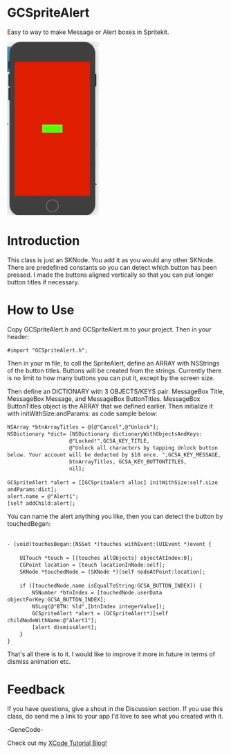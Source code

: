 # GCSpriteAlert

Easy to way to make Message or Alert boxes in Spritekit.

<img src="sample.gif" height=400>

# Introduction
This class is just an SKNode. You add it as you would any other SKNode. There are predefined constants so you can detect which button has been pressed. I made the buttons aligned vertically so that you can put longer button titles if necessary.

# How to Use
Copy GCSpriteAlert.h and GCSpriteAlert.m to your project. Then in your header:

```obj-c
#import "GCSpriteAlert.h";

```

Then in your m file, to call the SpriteAlert, define an ARRAY with NSStrings of the button titles. Buttons will be created from the strings. Currently there is no limit to how many
buttons you can put it, except by the screen size.

Then define an DICTIONARY with 3 OBJECTS/KEYS pair: MessageBox Title, MessageBox Message, and MessageBox ButtonTitles. MessageBox ButtonTitles object is the ARRAY that we defined earlier.
Then initialize it with initWithSize:andParams: as code sample below:

```obj-c
NSArray *btnArrayTitles = @[@"Cancel",@"Unlock"];
NSDictionary *dict= [NSDictionary dictionaryWithObjectsAndKeys:
                    @"Locked!",GCSA_KEY_TITLE,
                    @"Unlock all characters by tapping Unlock button below. Your account will be deducted by $10 once. ",GCSA_KEY_MESSAGE,
                    btnArrayTitles, GCSA_KEY_BUTTONTITLES,
                    nil];

GCSpriteAlert *alert = [[GCSpriteAlert alloc] initWithSize:self.size andParams:dict];
alert.name = @"Alert1";
[self addChild:alert];
```

You can name the alert anything you like, then you can detect the button by touchedBegan:

```obj-c

- (void)touchesBegan:(NSSet *)touches withEvent:(UIEvent *)event {

    UITouch *touch = [[touches allObjects] objectAtIndex:0];
    CGPoint location = [touch locationInNode:self];
    SKNode *touchedNode = (SKNode *)[self nodeAtPoint:location];

    if ([touchedNode.name isEqualToString:GCSA_BUTTON_INDEX]) {
        NSNumber *btnIndex = [touchedNode.userData objectForKey:GCSA_BUTTON_INDEX];
        NSLog(@"BTN: %ld",[btnIndex integerValue]);
        GCSpriteAlert *alert = (GCSpriteAlert*)[self childNodeWithName:@"Alert1"];
        [alert dismissAlert];
    }
}

```
That's all there is to it. I would like to improve it more in future in terms of dismiss animation etc.

# Feedback

If you have questions, give a shout in the Discussion section. If you use this class,
do send me a link to your app I'd love to see what you created with it.

-GeneCode-

Check out my [XCode Tutorial Blog!](https://xcodenoobies.blogspot.com "XCode Tutorial Blog")
